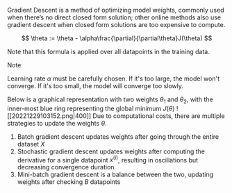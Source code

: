 Gradient Descent is a method of optimizing model weights, commonly used when there’s no direct closed form solution; other online methods also use gradient descent when closed form solutions are too expensive to compute.

$$ \theta := \theta - \alpha\frac{\partial}{\partial\theta}J(\theta) $$

Note that this formula is applied over all datapoints in the training data.

> [!note]
> Learning rate $\alpha$ must be carefully chosen. If it's too large, the model won't converge. If it's too small, the model will converge too slowly.

Below is a graphical representation with two weights $\theta_1$ and $\theta_2$, with the inner-most blue ring representing the global minimum $J(\theta)$
![[20221229103152.png|400]]
Due to computational costs, there are multiple strategies to update the weights $\theta$.
1.  Batch gradient descent updates weights after going through the entire dataset $X$
2.  Stochastic gradient descent updates weights after computing the derivative for a single datapoint $x^{(i)}$, resulting in oscillations but decreasing convergence duration
3.  Mini-batch gradient descent is a balance between the two, updating weights after checking $B$ datapoints